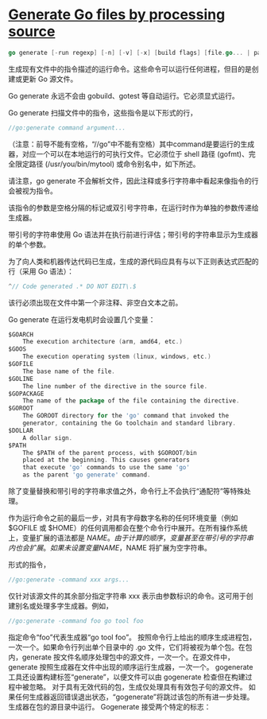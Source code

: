 # [Generate Go files by processing source](https://pkg.go.dev/cmd/go#hdr-Generate_Go_files_by_processing_source)

```go
go generate [-run regexp] [-n] [-v] [-x] [build flags] [file.go... | packages]
```

生成现有文件中的指令描述的运行命令。这些命令可以运行任何进程，但目的是创建或更新 Go 源文件。

Go generate 永远不会由 gobuild、gotest 等自动运行。它必须显式运行。

Go generate 扫描文件中的指令，这些指令是以下形式的行，

```go
//go:generate command argument...
```

（注意：前导不能有空格，“//go”中不能有空格）其中command是要运行的生成器，对应一个可以在本地运行的可执行文件。它必须位于 shell 路径 (gofmt)、完全限定路径 (/usr/you/bin/mytool) 或命令别名中，如下所述。

请注意，go generate 不会解析文件，因此注释或多行字符串中看起来像指令的行会被视为指令。

该指令的参数是空格分隔的标记或双引号字符串，在运行时作为单独的参数传递给生成器。

带引号的字符串使用 Go 语法并在执行前进行评估；带引号的字符串显示为生成器的单个参数。

为了向人类和机器传达代码已生成，生成的源代码应具有与以下正则表达式匹配的行（采用 Go 语法）：

```go
^// Code generated .* DO NOT EDIT\.$
```

该行必须出现在文件中第一个非注释、非空白文本之前。

Go generate 在运行发电机时会设置几个变量：

```go
$GOARCH
	The execution architecture (arm, amd64, etc.)
$GOOS
	The execution operating system (linux, windows, etc.)
$GOFILE
	The base name of the file.
$GOLINE
	The line number of the directive in the source file.
$GOPACKAGE
	The name of the package of the file containing the directive.
$GOROOT
	The GOROOT directory for the 'go' command that invoked the
	generator, containing the Go toolchain and standard library.
$DOLLAR
	A dollar sign.
$PATH
	The $PATH of the parent process, with $GOROOT/bin
	placed at the beginning. This causes generators
	that execute 'go' commands to use the same 'go'
	as the parent 'go generate' command.
```

除了变量替换和带引号的字符串求值之外，命令行上不会执行“通配符”等特殊处理。

作为运行命令之前的最后一步，对具有字母数字名称的任何环境变量（例如 $GOFILE 或 $HOME）的任何调用都会在整个命令行中展开。在所有操作系统上，变量扩展的语法都是 $NAME。由于计算的顺序，变量甚至在带引号的字符串内也会扩展。如果未设置变量 NAME，$NAME 将扩展为空字符串。

形式的指令，

```go
//go:generate -command xxx args...
```

仅针对该源文件的其余部分指定字符串 xxx 表示由参数标识的命令。这可用于创建别名或处理多字生成器。例如，

```go
//go:generate -command foo go tool foo
```

指定命令“foo”代表生成器“go tool foo”。
按照命令行上给出的顺序生成进程包，一次一个。如果命令行列出单个目录中的 .go 文件，它们将被视为单个包。在包内，generate 按文件名顺序处理包中的源文件，一次一个。在源文件中，generate 按照生成器在文件中出现的顺序运行生成器，一次一个。 gogenerate 工具还设置构建标签“generate”，以便文件可以由 gogenerate 检查但在构建过程中被忽略。
对于具有无效代码的包，生成仅处理具有有效包子句的源文件。
如果任何生成器返回错误退出状态，“gogenerate”将跳过该包的所有进一步处理。
生成器在包的源目录中运行。
Gogenerate 接受两个特定的标志：

```go

```
